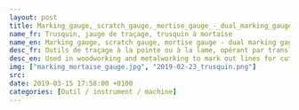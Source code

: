 ```yaml
---
layout: post
title: Marking_gauge,_scratch_gauge,_mortise_gauge_-_dual_marking_gauge
name_fr: Trusquin, jauge de traçage, trusquin à mortaise
name_en: Marking gauge, scratch gauge, mortise gauge - dual marking gauge
desc_fr: Outils de traçage à la pointe ou à la lame, opérant par translation sur une surface d'appui de référence. Le trusquin à mortaise a deux pointes ou deux lames réglables pour marquer l'emplacement d'une mortaise.
desc_en: Used in woodworking and metalworking to mark out lines for cutting or other operations. The purpose of the gauge is to scribe a line parallel to a reference edge or surface. 
img: ["marking_mortaise_gauge.jpg", "2019-02-23_trusquin.png"]
src: 
date: 2019-03-15 17:58:00 +0100
categories: [Outil / instrument / machine]
---
```


